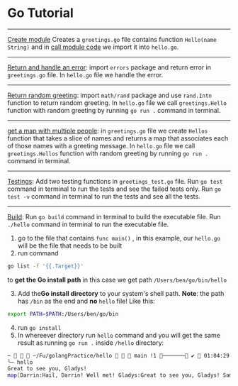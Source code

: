 # Go Tutorial

---

[Create module](https://go.dev/doc/tutorial/create-module) Creates a `greetings.go` file contains function `Hello(name String)` and in [call module code](https://go.dev/doc/tutorial/call-module-code) we import it into `hello.go`.

---

[Return and handle an error](https://go.dev/doc/tutorial/handle-errors): import `errors` package and return error in `greetings.go` file. In `hello.go` file we handle the error.

---

[Return random greeting](https://go.dev/doc/tutorial/random-greeting): import `math/rand` package and use `rand.Intn` function to return random greeting. In `hello.go` file we call `greetings.Hello` function with random greeting by running `go run .` command in terminal.

---

[get a map with multiple people](https://go.dev/doc/tutorial/greetings-multiple-people): in `greetings.go` file we create `Hellos` function that takes a slice of names and returns a map that associates each of those names with a greeting message. In `hello.go` file we call `greetings.Hellos` function with random greeting by running `go run .` command in terminal.

---

[Testings](https://go.dev/doc/tutorial/add-a-test): Add two testing functions in `greetings_test.go` file. Run `go test` command in terminal to run the tests and see the failed tests only. Run `go test -v` command in terminal to run the tests and see all the tests.

---

[Build](https://go.dev/doc/tutorial/compile-install): Run `go build` command in terminal to build the executable file. Run `./hello` command in terminal to run the executable file.

1. go to the file that contains `func main()` , in this example, our `hello.go` will be the file that needs to be built
2. run command

```bash
go list -f '{{.Target}}'
```

to **get the Go install path**
in this case we get path `/Users/ben/go/bin/hello`

3. Add the**Go install directory** to your system's shell path.
   **Note**: the path has `/bin` as the end and **no** `hello` file!
   Like this:

```bash
export PATH=$PATH:/Users/ben/go/bin
```

4. run `go install`
5. In whereever directory run `hello` command and you will get the same result as running `go run .` inside `/hello` directory:

```bash
─    ~/Fu/golangPractice/hello    main !1 ─────── ✔  01:04:29 am  ─╮
╰─ hello                                                                     ─╯
Great to see you, Gladys!
map[Darrin:Hail, Darrin! Well met! Gladys:Great to see you, Gladys! Samantha:Hail, Samantha! Well met!]
```
